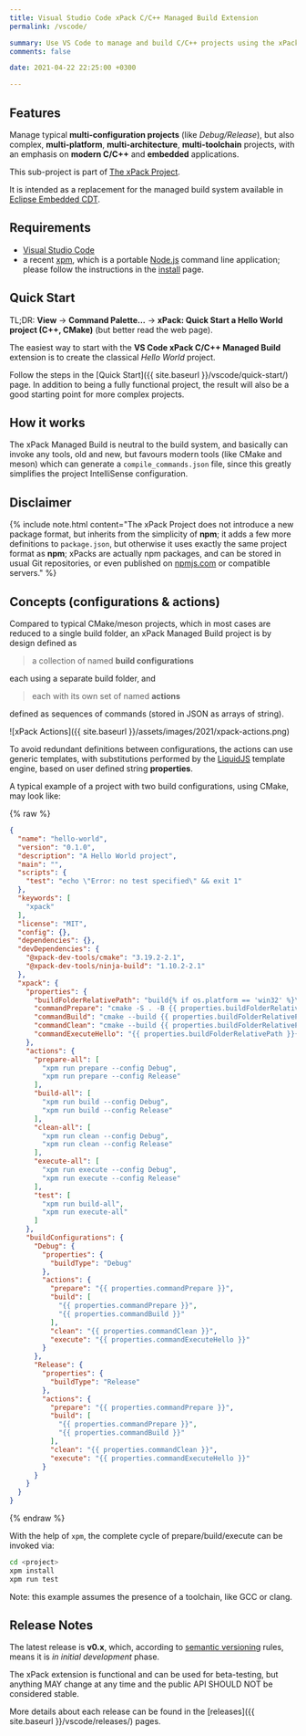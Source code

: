 ```yaml
---
title: Visual Studio Code xPack C/C++ Managed Build Extension
permalink: /vscode/

summary: Use VS Code to manage and build C/C++ projects using the xPack tools.
comments: false

date: 2021-04-22 22:25:00 +0300

---
```


## Features

Manage typical **multi-configuration projects** (like _Debug/Release_), but
also complex, **multi-platform**, **multi-architecture**, **multi-toolchain**
projects, with an emphasis on **modern C/C++** and **embedded** applications.

This sub-project is part of [The xPack Project](https://github.com/xpack).

It is intended as a replacement for the managed build system available
in [Eclipse Embedded CDT](https://projects.eclipse.org/projects/iot.embed-cdt/).

## Requirements

- [Visual Studio Code](https://code.visualstudio.com)
- a recent [xpm](https://xpack.github.io/xpm/),
which is a portable [Node.js](https://nodejs.org/) command line application;
please follow the instructions in the
[install](https://xpack.github.io/install/) page.

## Quick Start

TL;DR: **View** → **Command Palette...** →
**xPack: Quick Start a Hello World project (C++, CMake)**
(but better read the web page).

The easiest way to start with the **VS Code xPack C/C++ Managed Build**
extension is to create the classical _Hello World_ project.

Follow the steps in the
[Quick Start]({{ site.baseurl }}/vscode/quick-start/) page.
In addition to being
a fully functional project, the result will also be a good
starting point for more complex projects.

## How it works

The xPack Managed Build is neutral to the build system, and basically
can invoke any tools, old and new, but favours modern tools
(like CMake and meson) which can
generate a `compile_commands.json` file, since this
greatly simplifies the project IntelliSense configuration.

## Disclaimer

{% include note.html content="The xPack Project does not
introduce a new package format, but
inherits from the simplicity of **npm**; it adds a few more definitions
to `package.json`, but otherwise it uses exactly the same project
format as **npm**; xPacks are actually npm packages, and can be
stored in usual Git repositories, or even published on
[npmjs.com](https://www.npmjs.com/search?q=xpack)
or compatible servers." %}

## Concepts (configurations & actions)

Compared to typical CMake/meson projects, which in most cases are reduced to
a single build folder, an xPack Managed Build project is
by design defined as

> a collection of named **build configurations**

each using a separate build folder, and

> each with its own set of named **actions**

defined as sequences of commands (stored in JSON as arrays of string).

![xPack Actions]({{ site.baseurl }}/assets/images/2021/xpack-actions.png)

To avoid redundant definitions between configurations,
the actions can use generic templates, with substitutions performed by the
[LiquidJS](https://liquidjs.com) template engine, based on
user defined string **properties**.

A typical example of a project with two build configurations,
using CMake, may look like:

{% raw %}

```json
{
  "name": "hello-world",
  "version": "0.1.0",
  "description": "A Hello World project",
  "main": "",
  "scripts": {
    "test": "echo \"Error: no test specified\" && exit 1"
  },
  "keywords": [
    "xpack"
  ],
  "license": "MIT",
  "config": {},
  "dependencies": {},
  "devDependencies": {
    "@xpack-dev-tools/cmake": "3.19.2-2.1",
    "@xpack-dev-tools/ninja-build": "1.10.2-2.1"
  },
  "xpack": {
    "properties": {
      "buildFolderRelativePath": "build{% if os.platform == 'win32' %}\\{% else %}/{% endif %}{{ configuration.name | downcase }}",
      "commandPrepare": "cmake -S . -B {{ properties.buildFolderRelativePath }} -G Ninja -D CMAKE_BUILD_TYPE={{ properties.buildType }} -D CMAKE_EXPORT_COMPILE_COMMANDS=ON",
      "commandBuild": "cmake --build {{ properties.buildFolderRelativePath }}",
      "commandClean": "cmake --build {{ properties.buildFolderRelativePath }} --target clean",
      "commandExecuteHello": "{{ properties.buildFolderRelativePath }}{% if os.platform == 'win32' %}\\{% else %}/{% endif %}hello-world"
    },
    "actions": {
      "prepare-all": [
        "xpm run prepare --config Debug",
        "xpm run prepare --config Release"
      ],
      "build-all": [
        "xpm run build --config Debug",
        "xpm run build --config Release"
      ],
      "clean-all": [
        "xpm run clean --config Debug",
        "xpm run clean --config Release"
      ],
      "execute-all": [
        "xpm run execute --config Debug",
        "xpm run execute --config Release"
      ],
      "test": [
        "xpm run build-all",
        "xpm run execute-all"
      ]
    },
    "buildConfigurations": {
      "Debug": {
        "properties": {
          "buildType": "Debug"
        },
        "actions": {
          "prepare": "{{ properties.commandPrepare }}",
          "build": [
            "{{ properties.commandPrepare }}",
            "{{ properties.commandBuild }}"
          ],
          "clean": "{{ properties.commandClean }}",
          "execute": "{{ properties.commandExecuteHello }}"
        }
      },
      "Release": {
        "properties": {
          "buildType": "Release"
        },
        "actions": {
          "prepare": "{{ properties.commandPrepare }}",
          "build": [
            "{{ properties.commandPrepare }}",
            "{{ properties.commandBuild }}"
          ],
          "clean": "{{ properties.commandClean }}",
          "execute": "{{ properties.commandExecuteHello }}"
        }
      }
    }
  }
}
```

{% endraw %}

With the help of `xpm`, the complete cycle of prepare/build/execute
can be invoked via:

```bash
cd <project>
xpm install
xpm run test
```

Note: this example assumes the presence of a toolchain, like GCC or clang.

## Release Notes

The latest release is **v0.x**, which,
according to [semantic versioning](https://semver.org) rules,
means it is _in initial development_ phase.

The xPack extension is functional and can be used for beta-testing,
but anything MAY
change at any time and the public API SHOULD NOT be considered stable.

More details about each release can be found in the
[releases]({{ site.baseurl }}/vscode/releases/) pages.
